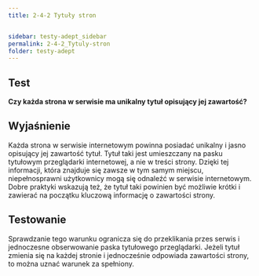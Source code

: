 ```yaml
---
title: 2-4-2 Tytuły stron


sidebar: testy-adept_sidebar
permalink: 2-4-2_Tytuly-stron
folder: testy-adept
---
```


## Test
**Czy każda strona w serwisie ma unikalny tytuł opisujący jej zawartość?**

## Wyjaśnienie
Każda strona w serwisie internetowym powinna posiadać unikalny i jasno opisujący jej zawartość tytuł. Tytuł taki jest umieszczany na pasku tytułowym przeglądarki internetowej, a nie w treści strony. Dzięki tej informacji, która znajduje się zawsze w tym samym miejscu, niepełnosprawni użytkownicy mogą się odnaleźć w serwisie internetowym. Dobre praktyki wskazują też, że tytuł taki powinien być możliwie krótki i zawierać na początku kluczową informację o zawartości strony.

## Testowanie
Sprawdzanie tego warunku ogranicza się do przeklikania przes serwis i jednoczesne obserwowanie paska tytułowego przeglądarki. Jeżeli tytuł zmienia się na każdej stronie i jednocześnie odpowiada zawartości strony, to można uznać warunek za spełniony.

